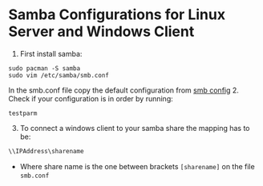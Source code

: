 # Samba Configurations for Linux Server and Windows Client
1. First install samba:
```console
sudo pacman -S samba
sudo vim /etc/samba/smb.conf
```
In the smb.conf file copy the default configuration from [smb config](https://git.samba.org/samba.git/?p=samba.git;a=blob_plain;f=examples/smb.conf.default;hb=HEAD)
2. Check if your configuration is in order by running:
```console
testparm
```
3. To connect a windows client to your samba share the mapping has to be:
```bash
\\IPAddress\sharename
```
- Where share name is the one between brackets `[sharename]` on the file `smb.conf`

